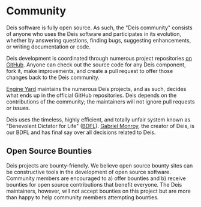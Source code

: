 # Community

Deis software is fully open source. As such, the "Deis community" consists of anyone who uses the Deis software and participates in its evolution, whether by answering questions, finding bugs, suggesting enhancements, or writing documentation or code.

Deis development is coordinated through numerous project repositories [on GitHub][github]. Anyone can check out the source code for any Deis component, fork it, make improvements, and create a pull request to offer those changes back to the Deis community.

[Engine Yard][ey] maintains the numerous Deis projects, and as such, decides what ends up in the official GitHub repositories. Deis depends on the contributions of the community; the maintainers will not ignore pull requests or issues.

Deis uses the timeless, highly efficient, and totally unfair system known as "Benevolent Dictator for Life" ([BDFL][]). [Gabriel Monroy][gabriel], the creator of Deis, is our BDFL and has final say over all decisions related to Deis.

## Open Source Bounties

Deis projects are bounty-friendly.  We believe open source bounty sites can be constructive tools in the development of open source software. Community members are encouraged to a) offer bounties and b) receive bounties for open source contributions that benefit everyone. The Deis maintainers, however, will not accept bounties on this project but are more than happy to help community members attempting bounties.


[github]: https://github.com/deis
[ey]: https://deis.com/community
[bdfl]: http://en.wikipedia.org/wiki/Benevolent_Dictator_for_Life
[gabriel]: https://github.com/gabrtv
